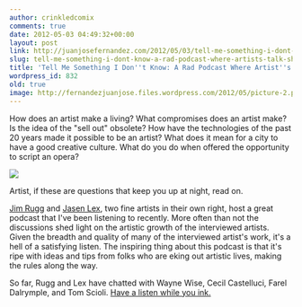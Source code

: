 ```yaml
---
author: crinkledcomix
comments: true
date: 2012-05-03 04:49:32+00:00
layout: post
link: http://juanjosefernandez.com/2012/05/03/tell-me-something-i-dont-know-a-rad-podcast-where-artists-talk-shop/
slug: tell-me-something-i-dont-know-a-rad-podcast-where-artists-talk-shop
title: 'Tell Me Something I Don''t Know: A Rad Podcast Where Artist''s Talk Shop'
wordpress_id: 832
old: true
image: http://fernandezjuanjose.files.wordpress.com/2012/05/picture-2.png
---
```

How does an artist make a living? What compromises does an artist make? Is the idea of the "sell out" obsolete? How have the technologies of the past 20 years made it possible to be an artist? What does it mean for a city to have a good creative culture. What do you do when offered the opportunity to script an opera?
<!--more-->
[![](http://fernandezjuanjose.files.wordpress.com/2012/05/picture-2.png)](http://tmsidk.podbean.com/)

Artist, if these are questions that keep you up at night, read on.

[Jim Rugg](jimrugg.com) and [Jasen Lex](awefulbooks.com.), two fine artists in their own right, host a great podcast that I've been listening to recently. More often than not the discussions shed light on the artistic growth of the interviewed artists. Given the breadth and quality of many of the interviewed artist's work, it's a hell of a satisfying listen. The inspiring thing about this podcast is that it's ripe with ideas and tips from folks who are eking out artistic lives, making the rules along the way.

So far, Rugg and Lex have chatted with Wayne Wise, Cecil Castelluci, Farel Dalrymple, and Tom Scioli. [Have a listen while you ink.](http://tmsidk.podbean.com/)
